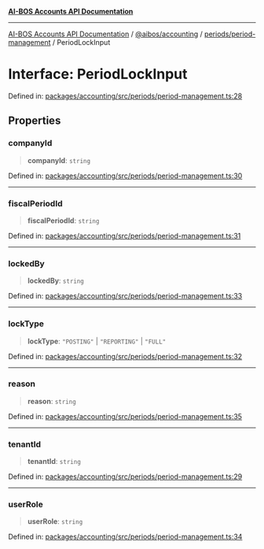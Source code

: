 [**AI-BOS Accounts API Documentation**](../../../../../README.md)

***

[AI-BOS Accounts API Documentation](../../../../../README.md) / [@aibos/accounting](../../../README.md) / [periods/period-management](../README.md) / PeriodLockInput

# Interface: PeriodLockInput

Defined in: [packages/accounting/src/periods/period-management.ts:28](https://github.com/pohlai88/accounts/blob/48103fb36d28b2b9bfb33472b6de2f719773cde9/packages/accounting/src/periods/period-management.ts#L28)

## Properties

### companyId

> **companyId**: `string`

Defined in: [packages/accounting/src/periods/period-management.ts:30](https://github.com/pohlai88/accounts/blob/48103fb36d28b2b9bfb33472b6de2f719773cde9/packages/accounting/src/periods/period-management.ts#L30)

***

### fiscalPeriodId

> **fiscalPeriodId**: `string`

Defined in: [packages/accounting/src/periods/period-management.ts:31](https://github.com/pohlai88/accounts/blob/48103fb36d28b2b9bfb33472b6de2f719773cde9/packages/accounting/src/periods/period-management.ts#L31)

***

### lockedBy

> **lockedBy**: `string`

Defined in: [packages/accounting/src/periods/period-management.ts:33](https://github.com/pohlai88/accounts/blob/48103fb36d28b2b9bfb33472b6de2f719773cde9/packages/accounting/src/periods/period-management.ts#L33)

***

### lockType

> **lockType**: `"POSTING"` \| `"REPORTING"` \| `"FULL"`

Defined in: [packages/accounting/src/periods/period-management.ts:32](https://github.com/pohlai88/accounts/blob/48103fb36d28b2b9bfb33472b6de2f719773cde9/packages/accounting/src/periods/period-management.ts#L32)

***

### reason

> **reason**: `string`

Defined in: [packages/accounting/src/periods/period-management.ts:35](https://github.com/pohlai88/accounts/blob/48103fb36d28b2b9bfb33472b6de2f719773cde9/packages/accounting/src/periods/period-management.ts#L35)

***

### tenantId

> **tenantId**: `string`

Defined in: [packages/accounting/src/periods/period-management.ts:29](https://github.com/pohlai88/accounts/blob/48103fb36d28b2b9bfb33472b6de2f719773cde9/packages/accounting/src/periods/period-management.ts#L29)

***

### userRole

> **userRole**: `string`

Defined in: [packages/accounting/src/periods/period-management.ts:34](https://github.com/pohlai88/accounts/blob/48103fb36d28b2b9bfb33472b6de2f719773cde9/packages/accounting/src/periods/period-management.ts#L34)
